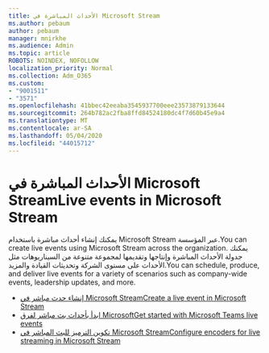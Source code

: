 ```yaml
---
title: الأحداث المباشرة في Microsoft Stream
ms.author: pebaum
author: pebaum
manager: mnirkhe
ms.audience: Admin
ms.topic: article
ROBOTS: NOINDEX, NOFOLLOW
localization_priority: Normal
ms.collection: Adm_O365
ms.custom:
- "9001511"
- "3571"
ms.openlocfilehash: 41bbec42eeaba3545937700eee23573879133644
ms.sourcegitcommit: 264b782ac2fba8ffd84524180dc4f7d60b45e9a4
ms.translationtype: MT
ms.contentlocale: ar-SA
ms.lasthandoff: 05/04/2020
ms.locfileid: "44015712"
---
```

# <a name="live-events-in-microsoft-stream"></a><span data-ttu-id="f181b-102">الأحداث المباشرة في Microsoft Stream</span><span class="sxs-lookup"><span data-stu-id="f181b-102">Live events in Microsoft Stream</span></span>

<span data-ttu-id="f181b-103">يمكنك إنشاء أحداث مباشرة باستخدام Microsoft Stream عبر المؤسسة.</span><span class="sxs-lookup"><span data-stu-id="f181b-103">You can create live events using Microsoft Stream across the organization.</span></span> <span data-ttu-id="f181b-104">يمكنك جدولة الأحداث المباشرة وإنتاجها وتقديمها لمجموعة متنوعة من السيناريوهات مثل الأحداث على مستوى الشركة وتحديثات القيادة والمزيد.</span><span class="sxs-lookup"><span data-stu-id="f181b-104">You can schedule, produce, and deliver live events for a variety of scenarios such as company-wide events, leadership updates, and more.</span></span>

- [<span data-ttu-id="f181b-105">إنشاء حدث مباشر في Microsoft Stream</span><span class="sxs-lookup"><span data-stu-id="f181b-105">Create a live event in Microsoft Stream</span></span>](https://docs.microsoft.com/stream/live-create-event)
- [<span data-ttu-id="f181b-106">ابدأ بأحداث بث مباشر لفرق Microsoft</span><span class="sxs-lookup"><span data-stu-id="f181b-106">Get started with Microsoft Teams live events</span></span>](https://support.office.com/article/get-started-with-microsoft-teams-live-events-d077fec2-a058-483e-9ab5-1494afda578a)
- [<span data-ttu-id="f181b-107">تكوين الترميز للبث المباشر في Microsoft Stream</span><span class="sxs-lookup"><span data-stu-id="f181b-107">Configure encoders for live streaming in Microsoft Stream</span></span>](https://docs.microsoft.com/stream/live-encoder-setup)
